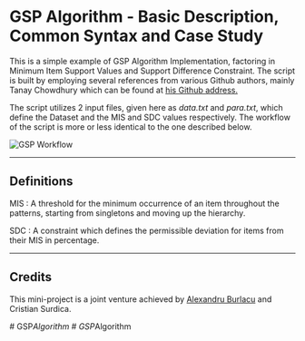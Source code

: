 **GSP Algorithm - Basic Description, Common Syntax and Case Study**
===============

This is a simple example of GSP Algorithm Implementation, factoring in Minimum Item Support Values and Support Difference Constraint. The script is built by employing several references from various Github authors, mainly Tanay Chowdhury which can be found at [his Github address.](https://github.com/tanayz)

The script utilizes 2 input files, given here as *data.txt* and *para.txt*, which define the Dataset and the MIS and SDC values respectively. The workflow of the script is more or less identical to the one described below. 

![GSP Workflow](https://i.ibb.co/LSSj79n/GSP-Workflow.png)

---
## Definitions

MIS
: A threshold for the minimum occurrence of an item throughout the patterns, starting from singletons and moving up the hierarchy.

SDC
: A constraint which defines the permissible deviation for items from their MIS in percentage.

---
## Credits

This mini-project is a joint venture achieved by [Alexandru Burlacu](https://github.com/ExorAEU) and Cristian Surdica.


#   G S P _ A l g o r i t h m  
 #   G S P _ A l g o r i t h m  
 